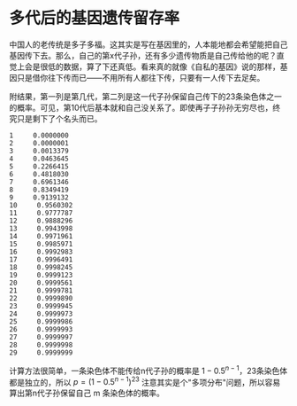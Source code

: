 # 多代后的基因遗传留存率

中国人的老传统是多子多福。这其实是写在基因里的，人本能地都会希望能把自己基因传下去。那么，自己的第x代子孙，还有多少遗传物质是自己传给他的呢？直觉上会是很低的数据，算了下还真低。看来真的就像《自私的基因》说的那样，基因只是借你往下传而已——不用所有人都往下传，只要有一人传下去足矣。

附结果，第一列是第几代，第二列是这一代子孙保留自己传下的23条染色体之一的概率。可见，第10代后基本就和自己没关系了。即使再子子孙孙无穷尽也，终究只是剩下了个名头而已。
```
1     0.0000000
2     0.0000001
3     0.0013379
4     0.0463645
5     0.2266415
6     0.4818030
7     0.6961346
8     0.8349419
9     0.9139132
10     0.9560302
11     0.9777787
12     0.9888296
13     0.9943998
14     0.9971961
15     0.9985971
16     0.9992983
17     0.9996491
18     0.9998245
19     0.9999123
20     0.9999561
21     0.9999781
22     0.9999890
23     0.9999945
24     0.9999973
25     0.9999986
26     0.9999993
27     0.9999997
28     0.9999998
29     0.9999999
```
计算方法很简单，一条染色体不能传给n代子孙的概率是 $1-0.5^{n-1}$，23条染色体都是独立的，所以 $p=(1-0.5^{n-1})^{23}$ 注意其实是个"多项分布"问题，所以容易算出第n代子孙保留自己 m 条染色体的概率。
 
